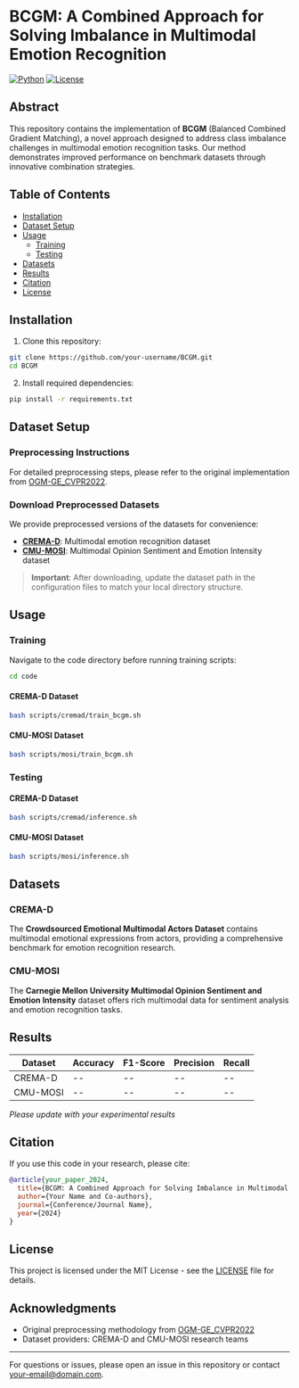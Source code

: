 # BCGM: A Combined Approach for Solving Imbalance in Multimodal Emotion Recognition

[![Python](https://img.shields.io/badge/python-3.8+-blue.svg)](https://www.python.org/downloads/)
[![License](https://img.shields.io/badge/license-MIT-green.svg)](LICENSE)

## Abstract

This repository contains the implementation of **BCGM** (Balanced Combined Gradient Matching), a novel approach designed to address class imbalance challenges in multimodal emotion recognition tasks. Our method demonstrates improved performance on benchmark datasets through innovative combination strategies.

## Table of Contents

- [Installation](#installation)
- [Dataset Setup](#dataset-setup)
- [Usage](#usage)
  - [Training](#training)
  - [Testing](#testing)
- [Datasets](#datasets)
- [Results](#results)
- [Citation](#citation)
- [License](#license)

## Installation

1. Clone this repository:
```bash
git clone https://github.com/your-username/BCGM.git
cd BCGM
```

2. Install required dependencies:
```bash
pip install -r requirements.txt
```

## Dataset Setup

### Preprocessing Instructions

For detailed preprocessing steps, please refer to the original implementation from [OGM-GE_CVPR2022](https://github.com/GeWu-Lab/OGM-GE_CVPR2022).

### Download Preprocessed Datasets

We provide preprocessed versions of the datasets for convenience:

- **[CREMA-D](https://www.kaggle.com/datasets/biminhco/cremad)**: Multimodal emotion recognition dataset
- **[CMU-MOSI](https://www.kaggle.com/datasets/biminhco/dataset-mosi)**: Multimodal Opinion Sentiment and Emotion Intensity dataset

> **Important**: After downloading, update the dataset path in the configuration files to match your local directory structure.

## Usage

### Training

Navigate to the code directory before running training scripts:

```bash
cd code
```

#### CREMA-D Dataset
```bash
bash scripts/cremad/train_bcgm.sh
```

#### CMU-MOSI Dataset
```bash
bash scripts/mosi/train_bcgm.sh
```

### Testing

#### CREMA-D Dataset
```bash
bash scripts/cremad/inference.sh
```

#### CMU-MOSI Dataset
```bash
bash scripts/mosi/inference.sh
```

## Datasets

### CREMA-D
The **Crowdsourced Emotional Multimodal Actors Dataset** contains multimodal emotional expressions from actors, providing a comprehensive benchmark for emotion recognition research.

### CMU-MOSI
The **Carnegie Mellon University Multimodal Opinion Sentiment and Emotion Intensity** dataset offers rich multimodal data for sentiment analysis and emotion recognition tasks.

## Results

| Dataset | Accuracy | F1-Score | Precision | Recall |
|---------|----------|----------|-----------|---------|
| CREMA-D | --       | --       | --        | --      |
| CMU-MOSI| --       | --       | --        | --      |

*Please update with your experimental results*

## Citation

If you use this code in your research, please cite:

```bibtex
@article{your_paper_2024,
  title={BCGM: A Combined Approach for Solving Imbalance in Multimodal Emotion Recognition},
  author={Your Name and Co-authors},
  journal={Conference/Journal Name},
  year={2024}
}
```

## License

This project is licensed under the MIT License - see the [LICENSE](LICENSE) file for details.

## Acknowledgments

- Original preprocessing methodology from [OGM-GE_CVPR2022](https://github.com/GeWu-Lab/OGM-GE_CVPR2022)
- Dataset providers: CREMA-D and CMU-MOSI research teams

---

For questions or issues, please open an issue in this repository or contact [your-email@domain.com](mailto:your-email@domain.com).
